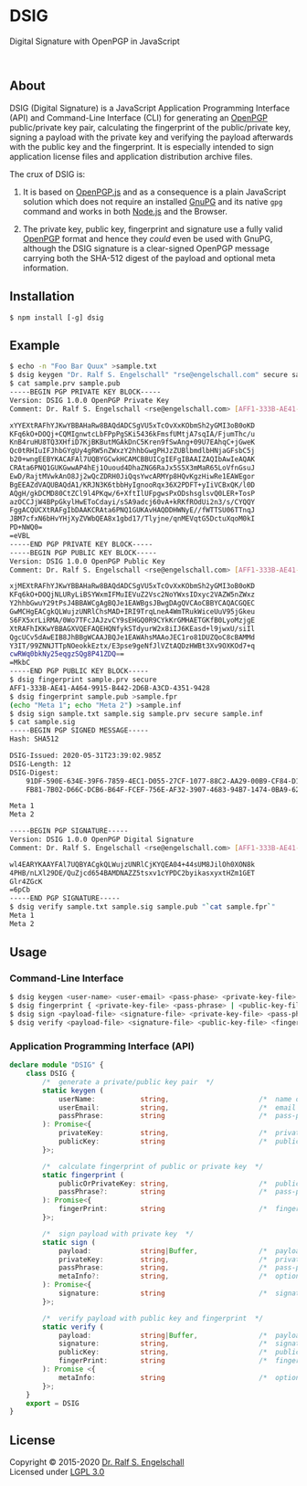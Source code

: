 
DSIG
====

Digital Signature with OpenPGP in JavaScript

<p/>
<img src="https://nodei.co/npm/dsig.png?downloads=true&stars=true" alt=""/>

<p/>
<img src="https://david-dm.org/rse/dsig.png" alt=""/>

About
-----

DSIG (Digital Signature) is a JavaScript Application Programming
Interface (API) and Command-Line Interface (CLI) for generating an
[OpenPGP](https://www.ietf.org/rfc/rfc4880.txt) public/private key
pair, calculating the fingerprint of the public/private key, signing a
payload with the private key and verifying the payload afterwards with
the public key and the fingerprint. It is especially intended to sign
application license files and application distribution archive files.

The crux of DSIG is:

1. It is based on [OpenPGP.js](https://openpgpjs.org/) and as a
   consequence is a plain JavaScript solution which does not require an
   installed [GnuPG](https://gnupg.org/) and its native `gpg` command
   and works in both [Node.js](https://nodejs.org/) and the Browser.

2. The private key, public key, fingerprint and signature
   use a fully valid [OpenPGP](https://www.ietf.org/rfc/rfc4880.txt)
   format and hence they *could* even be used with GnuPG, although the
   DSIG signature is a clear-signed OpenPGP message carrying both the
   SHA-512 digest of the payload and optional meta information.

Installation
------------

```shell
$ npm install [-g] dsig
```

Example
-------

```sh
$ echo -n "Foo Bar Quux" >sample.txt
$ dsig keygen "Dr. Ralf S. Engelschall" "rse@engelschall.com" secure sample.prv sample.pub
$ cat sample.prv sample.pub
-----BEGIN PGP PRIVATE KEY BLOCK-----
Version: DSIG 1.0.0 OpenPGP Private Key
Comment: Dr. Ralf S. Engelschall <rse@engelschall.com> [AFF1-333B-AE41-A464-9915-B442-2D6B-A3CD-4351-9428]

xYYEXtRAFhYJKwYBBAHaRw8BAQdADCSgVU5xTcOvXxKObmSh2yGMI3oB0oKD
KFq6kO+DOQj+CQMIgnwtcLbFPpPgSKi5436kFmsfUMtjA7sqIA/FjumThc/u
KnB4ruHU8TQ3XHfiD7KjBKButMGAkDnC5Kren9fSwAng+09U7EAhqC+jGweK
Qc0tRHIuIFJhbGYgUy4gRW5nZWxzY2hhbGwgPHJzZUBlbmdlbHNjaGFsbC5j
b20+wngEEBYKACAFAl7UQBYGCwkHCAMCBBUICgIEFgIBAAIZAQIbAwIeAQAK
CRAta6PNQ1GUKGwwAP4hEj1Ououd4DhaZNG6RaJx5S5X3mMaR65LoVfnGsuJ
EwD/RajtMVwkAnO8Jj2wQcZDRH0JiQqsYwcARMYp8HQvKgzHiwRe1EAWEgor
BgEEAZdVAQUBAQdA1/KRJN3K6tbbHyIgnooRqx36X2PDFT+yIiVCBxQK/l0D
AQgH/gkDCMD80CtZCl9l4PKqw/6+XftIlUFpgwsPxODshsglsvQ0LER+TosP
azOCCJjW4BPpGkylHwEToCdayi/sSA9adcj60vA+kRKfROdUi2n3/s/CYQQY
FggACQUCXtRAFgIbDAAKCRAta6PNQ1GUKAvHAQDDHWNyE//fWTTSU06TTnqJ
JBM7cfxN6bHvYHjXyZVWbQEA8x1gbd17/Tlyjne/qnMEVqtG5DctuXqoM0kI
PD+NWQ0=
=eVBL
-----END PGP PRIVATE KEY BLOCK-----
-----BEGIN PGP PUBLIC KEY BLOCK-----
Version: DSIG 1.0.0 OpenPGP Public Key
Comment: Dr. Ralf S. Engelschall <rse@engelschall.com> [AFF1-333B-AE41-A464-9915-B442-2D6B-A3CD-4351-9428]

xjMEXtRAFhYJKwYBBAHaRw8BAQdADCSgVU5xTcOvXxKObmSh2yGMI3oB0oKD
KFq6kO+DOQjNLURyLiBSYWxmIFMuIEVuZ2Vsc2NoYWxsIDxyc2VAZW5nZWxz
Y2hhbGwuY29tPsJ4BBAWCgAgBQJe1EAWBgsJBwgDAgQVCAoCBBYCAQACGQEC
GwMCHgEACgkQLWujzUNRlChsMAD+IRI9TrqLneA4WmTRukWiceUuV95jGkeu
S6FX5xrLiRMA/0Wo7TFcJAJzvCY9sEHGQ0R9CYkKrGMHAETGKfB0LyoMzjgE
XtRAFhIKKwYBBAGXVQEFAQEHQNfykSTdyurW2x8iIJ6KEasd+l9jwxU/siIl
QgcUCv5dAwEIB8JhBBgWCAAJBQJe1EAWAhsMAAoJEC1ro81DUZQoC8cBAMMd
Y3IT/99ZNNJTTpNOeokkEztx/E3pse9geNfJlVZtAQDzHWBt3Xv9OXKOd7+q
cwRWq0bkNy25eqgzSQg8P41ZDQ==
=MkbC
-----END PGP PUBLIC KEY BLOCK-----
$ dsig fingerprint sample.prv secure
AFF1-333B-AE41-A464-9915-B442-2D6B-A3CD-4351-9428
$ dsig fingerprint sample.pub >sample.fpr
(echo "Meta 1"; echo "Meta 2") >sample.inf
$ dsig sign sample.txt sample.sig sample.prv secure sample.inf
$ cat sample.sig
-----BEGIN PGP SIGNED MESSAGE-----
Hash: SHA512

DSIG-Issued: 2020-05-31T23:39:02.985Z
DSIG-Length: 12
DSIG-Digest:
    91DF-590E-634E-39F6-7859-4EC1-D055-27CF-1077-88C2-AA29-00B9-CF84-D10E-BE83-3AEB
    FB81-7B02-D66C-DCB6-B64F-FCEF-756E-AF32-3907-4683-94B7-1474-0BA9-6222-048E-FEAC

Meta 1
Meta 2

-----BEGIN PGP SIGNATURE-----
Version: DSIG 1.0.0 OpenPGP Digital Signature
Comment: Dr. Ralf S. Engelschall <rse@engelschall.com> [AFF1-333B-AE41-A464-9915-B442-2D6B-A3CD-4351-9428]

wl4EARYKAAYFAl7UQBYACgkQLWujzUNRlCjKYQEA04+44sUM8JilOh0XON8k
4PHB/nLXl29DE/QuZjcd654BAMDNAZZ5tsxv1cYPDC2byikasxyxtHZm1GET
Glr4ZGcK
=6pCb
-----END PGP SIGNATURE-----
$ dsig verify sample.txt sample.sig sample.pub "`cat sample.fpr`"
Meta 1
Meta 2
```

Usage
-----

### Command-Line Interface

```sh
$ dsig keygen <user-name> <user-email> <pass-phase> <private-key-file> <public-key-file>
$ dsig fingerprint { <private-key-file> <pass-phrase> | <public-key-file> }
$ dsig sign <payload-file> <signature-file> <private-key-file> <pass-phrase> [<meta-info-file>]
$ dsig verify <payload-file> <signature-file> <public-key-file> <finger-print>
```

### Application Programming Interface (API)

```ts
declare module "DSIG" {
    class DSIG {
        /*  generate a private/public key pair  */
        static keygen (
            userName:           string,                      /*  name of user  */
            userEmail:          string,                      /*  email address of user  */
            passPhrase:         string                       /*  pass-phrase of private key  */
        ): Promise<{
            privateKey:         string,                      /*  private key (encrypted)  */
            publicKey:          string                       /*  public key  */
        }>;

        /*  calculate fingerprint of public or private key  */
        static fingerprint (
            publicOrPrivateKey: string,                      /*  public or private key  */
            passPhrase?:        string                       /*  pass-phrase of private key  */
        ): Promise<{
            fingerPrint:        string                       /*  finger-print of public/private key  */
        }>;

        /*  sign payload with private key  */
        static sign (
            payload:            string|Buffer,               /*  payload to sign  */
            privateKey:         string,                      /*  private key  */
            passPhrase:         string,                      /*  pass-phrase of private key  */
            metaInfo?:          string,                      /*  optional meta information  */
        ): Promise<{
            signature:          string                       /*  signature  */
        }>;

        /*  verify payload with public key and fingerprint  */
        static verify (
            payload:            string|Buffer,               /*  payload to verify  */
            signature:          string,                      /*  signature  */
            publicKey:          string,                      /*  public key  */
            fingerPrint:        string                       /*  finger-print of public/private key  */
        ): Promise <{
            metaInfo:           string                       /*  optional meta information  */
        }>;
    }
    export = DSIG
}
```

License
-------

Copyright &copy; 2015-2020 [Dr. Ralf S. Engelschall](http://engelschall.com/)<br/>
Licensed under [LGPL 3.0](https://spdx.org/licenses/LGPL-3.0-only)

